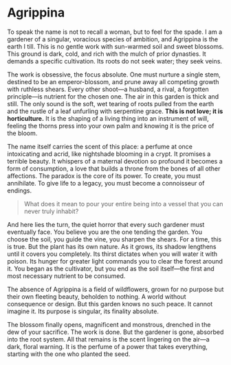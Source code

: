 # Agrippina
To speak the name is not to recall a woman, but to feel for the spade. I am a gardener of a singular, voracious species of ambition, and Agrippina is the earth I till. This is no gentle work with sun-warmed soil and sweet blossoms. This ground is dark, cold, and rich with the mulch of prior dynasties. It demands a specific cultivation. Its roots do not seek water; they seek veins.

The work is obsessive, the focus absolute. One must nurture a single stem, destined to be an emperor-blossom, and prune away all competing growth with ruthless shears. Every other shoot—a husband, a rival, a forgotten principle—is nutrient for the chosen one. The air in this garden is thick and still. The only sound is the soft, wet tearing of roots pulled from the earth and the rustle of a leaf unfurling with serpentine grace. **This is not love; it is horticulture.** It is the shaping of a living thing into an instrument of will, feeling the thorns press into your own palm and knowing it is the price of the bloom.

The name itself carries the scent of this place: a perfume at once intoxicating and acrid, like nightshade blooming in a crypt. It promises a terrible beauty. It whispers of a maternal devotion so profound it becomes a form of consumption, a love that builds a throne from the bones of all other affections. The paradox is the core of its power. To create, you must annihilate. To give life to a legacy, you must become a connoisseur of endings.

> What does it mean to pour your entire being into a vessel that you can never truly inhabit?

And here lies the turn, the quiet horror that every such gardener must eventually face. You believe you are the one tending the garden. You choose the soil, you guide the vine, you sharpen the shears. For a time, this is true. But the plant has its own nature. As it grows, its shadow lengthens until it covers you completely. Its thirst dictates when you will water it with poison. Its hunger for greater light commands you to clear the forest around it. You began as the cultivator, but you end as the soil itself—the first and most necessary nutrient to be consumed.

The absence of Agrippina is a field of wildflowers, grown for no purpose but their own fleeting beauty, beholden to nothing. A world without consequence or design. But this garden knows no such peace. It cannot imagine it. Its purpose is singular, its finality absolute.

The blossom finally opens, magnificent and monstrous, drenched in the dew of your sacrifice. The work is done. But the gardener is gone, absorbed into the root system. All that remains is the scent lingering on the air—a dark, floral warning. It is the perfume of a power that takes everything, starting with the one who planted the seed.
